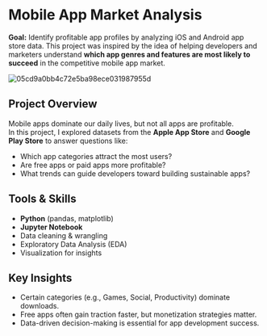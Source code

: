 # Mobile App Market Analysis

**Goal:** Identify profitable app profiles by analyzing iOS and Android app store data. This project was inspired by the idea of helping developers and marketers understand **which app genres and features are most likely to succeed** in the competitive mobile app market.

![05cd9a0bb4c72e5ba98ece031987955d](https://github.com/user-attachments/assets/465f847e-4804-4776-becd-e7861c6d70b5)

## Project Overview
Mobile apps dominate our daily lives, but not all apps are profitable.  
In this project, I explored datasets from the **Apple App Store** and **Google Play Store** to answer questions like:
- Which app categories attract the most users?  
- Are free apps or paid apps more profitable?  
- What trends can guide developers toward building sustainable apps?  



## Tools & Skills
- **Python** (pandas, matplotlib)  
- **Jupyter Notebook**  
- Data cleaning & wrangling  
- Exploratory Data Analysis (EDA)  
- Visualization for insights  



## Key Insights
- Certain categories (e.g., Games, Social, Productivity) dominate downloads.  
- Free apps often gain traction faster, but monetization strategies matter.  
- Data-driven decision-making is essential for app development success. 
